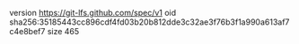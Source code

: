 version https://git-lfs.github.com/spec/v1
oid sha256:35185443cc896cdf4fd03b20b812dde3c32ae3f76b3f1a990a613af7c4e8bef7
size 465
